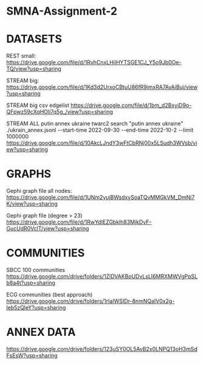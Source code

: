 # SMNA-Assignment-2

# DATASETS 

REST small:
https://drive.google.com/file/d/1RvhCnxLHilHYTSGE1CJ_Y5o9Jb0Oe-TQ/view?usp=sharing

STREAM big:
https://drive.google.com/file/d/1Kd3d2UrxoCBtuU86fR9imxRA7AvAiBuj/view?usp=sharing

STREAM big csv edgelist
https://drive.google.com/file/d/1bm_d2BxyiD9o-QFpwz59cXqHOli7q5g_/view?usp=sharing


STREAM ALL putin annex ukraine
twarc2 search "putin annex ukraine" ./ukrain_annex.jsonl --start-time 2022-09-30 --end-time 2022-10-2 --limit 1000000
https://drive.google.com/file/d/10AkcLJndY3wFtCbRNj00x5LSudh3WVsb/view?usp=sharing


# GRAPHS

Gephi graph file all nodes:
https://drive.google.com/file/d/1UNm2yujBWsdxySoaTQvMMGkVM_DmNi7K/view?usp=sharing

Gephi graph file (degree > 23)
https://drive.google.com/file/d/1RwYdIEZGbklh83MjkDvF-GucUdR0VclT/view?usp=sharing

# COMMUNITIES
SBCC 100 communities
https://drive.google.com/drive/folders/1ZlDVAKBoUDvLsLI6MRXMWVgPpSLb8a4t?usp=sharing

ECG communities (best approach)
https://drive.google.com/drive/folders/1rIaIWSIDr-8nmNQaIV0x2g-leb5zQleY?usp=sharing


# ANNEX DATA
https://drive.google.com/drive/folders/123uSY0OL5AvB2x0LNPQ13oH3mSdFsEsW?usp=sharing
